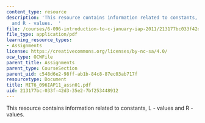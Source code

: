 ```yaml
---
content_type: resource
description: 'This resource contains information related to constants, L - values
  and R - values.  '
file: /courses/6-096-introduction-to-c-january-iap-2011/213177bc033f42d335e27bf253448912_MIT6_096IAP11_assn01.pdf
file_type: application/pdf
learning_resource_types:
- Assignments
license: https://creativecommons.org/licenses/by-nc-sa/4.0/
ocw_type: OCWFile
parent_title: Assignments
parent_type: CourseSection
parent_uid: c548d6e2-98ff-ab1b-84c8-87ec03ab717f
resourcetype: Document
title: MIT6_096IAP11_assn01.pdf
uid: 213177bc-033f-42d3-35e2-7bf253448912
---
```

This resource contains information related to constants, L - values and R - values.  
